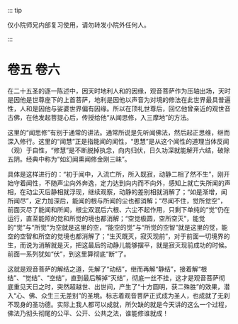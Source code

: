 ::: tip

仅小院师兄内部复习使用，请勿转发小院外任何人。

:::

# 卷五 卷六

​          在二十五圣的逐一陈述中，因天时地利人和的因缘，观音菩萨作为压轴出场，天时是因他是世尊座下的上首菩萨，地利是因他以声音为对境的修法在此世界最具普遍性，人和是因他与娑婆世界偏有因缘。所以在顶礼世尊后，回忆他曾亲近的观世音古佛，在他发起菩提心后，传授给他“从闻思修，入三摩地”的方法。

​         这里的“闻思修”有别于通常的讲法。通常所说是先听闻佛法，然后起正思维，继而深入修行。这里的“闻慧”正是指能闻的闻性，“思慧”是从这个闻性的道理当体反闻（观）于自性，“修慧”是不断脱掉执念，向内归伏，日久功深就能解开六结，破除五阴。经典中称为“如幻闻熏闻修金刚三昧”。

​         具体是这样进行的：“初于闻中，入流亡所，所入既寂，动静二相了然不生”，刚开始守着闻性，不随声尘向外奔逸，定力达到向内而不向外，感知上就亡失所闻的声相，在动尘灭后静相就浮现，继续观察，动静的差别相就消解了；“如是渐增，闻所闻尽”，定力加深后，能闻的根与所闻的尘也都消解；“尽闻不住，觉所觉空”，前面灭尽了能闻和所闻，根尘双泯后六根、六尘不起作用，只剩下单纯的“觉”仍在运行，直至能照的觉和所觉的境也都消解；“空觉极圆，空所空灭”，能觉的“觉”与“所觉”为空就是这里的空，“能空的觉”与“所觉的空智”就是这里的觉，能空的空智和所空的觉境也都消解了；“生灭既灭，寂灭现前”，对于前面一切境界的生，而说为消解就是灭，把这最后的动静儿能够摆平，就是寂灭现前成功的时候。前面一系列犹如“伏”，到这里算彻底“断”了。

​         这就是观音菩萨的解结之道，先解了“动结”，继而再解“静结”，接着解“根结”、“觉结”、“空结”，直到最后解掉“灭结”，彻底一丝不挂，这才是观音菩萨彻底重见天日之时，突然超越世、出世间，产生了“十方圆明，获二殊胜”的效果，潜入“心、佛、众生三无差别”的圣境。标志着观音菩萨正式成为圣人，也成就了无刹不现身的圣功德。实际上我人都可以成就，所欠缺的就是今天讲的这么一个过程，佛法乃彻头彻尾的公平、公开、公共之法，谁能修谁就成！